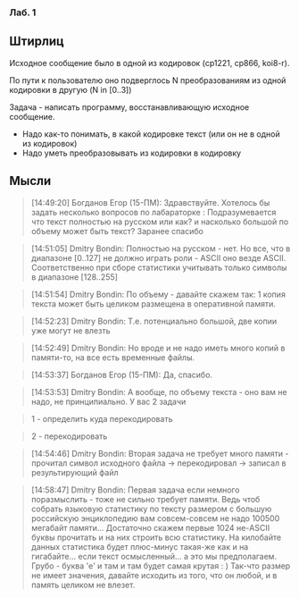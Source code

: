 ### Лаб. 1

## Штирлиц

Исходное сообщение было в одной из кодировок (cp1221, cp866, koi8-r).

По пути к пользователю оно подверглось N преобразованиям из одной кодировки в другую (N in [0..3])

Задача - написать программу, восстанавливающую исходное сообщение.

- Надо как-то понимать, в какой кодировке текст (или он не в одной из кодировок)
- Надо уметь преобразовывать из кодировки в кодировку

## Мысли

> [14:49:20] Богданов Егор (15-ПМ): Здравствуйте. Хотелось бы задать несколько вопросов по лабараторке : Подразумевается что текст полностью на русском  или как?
> и насколько большой по объему может быть текст?
> Заранее спасибо

> [14:51:05] Dmitry Bondin: Полностью на русском - нет. Но все, что в диапазоне [0..127] не должно играть роли - ASCII оно везде ASCII.
> Соответственно при сборе статистики учитывать только символы в диапазоне [128..255]

> [14:51:54] Dmitry Bondin: По объему - давайте скажем так: 1 копия текста может быть целиком размещена в оперативной памяти.

> [14:52:23] Dmitry Bondin: Т.е. потенциально большой, две копии уже могут не влезть

> [14:52:49] Dmitry Bondin: Но вроде и не надо иметь много копий в памяти-то, на все есть временные файлы.

> [14:53:37] Богданов Егор (15-ПМ): Да, спасибо.

> [14:53:53] Dmitry Bondin: А вообще, по объему текста - оно вам не надо, не принципиально. У вас 2 задачи

> 1 - определить куда перекодировать

> 2 - перекодировать

> [14:54:46] Dmitry Bondin: Вторая задача не требует много памяти - прочитал символ исходного файла -> перекодировал -> записал в результирующий файл

> [14:58:47] Dmitry Bondin: Первая задача если немного поразмыслить - тоже не сильно требует памяти. Ведь чтоб собрать языковую статистику по тексту размером с большую российскую энциклопедию вам совсем-совсем не надо 100500 мегабайт памяти... Достаточно скажем первые 1024 не-ASCII буквы прочитать и на них строить всю статистику. На килобайте данных статистика будет плюс-минус такая-же как и на гигабайте... если текст осмысленный... а это мы предполагаем. Грубо - буква 'е' и там и там будет самая крутая : ) Так-что размер не имеет значения, давайте исходить из того, что он любой, и в память целиком не влезет.
